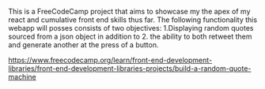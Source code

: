 This is a FreeCodeCamp project that aims to showcase my the apex of my react and cumulative front end skills thus far. The following functionality this webapp will posses consists of two objectives: 1.Displaying random quotes sourced from a json object in addition to 2. the ability to both retweet them and generate another at the press of a button.

https://www.freecodecamp.org/learn/front-end-development-libraries/front-end-development-libraries-projects/build-a-random-quote-machine